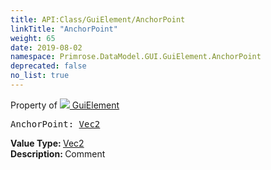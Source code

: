 ```yaml
---
title: API:Class/GuiElement/AnchorPoint
linkTitle: "AnchorPoint"
weight: 65
date: 2019-08-02
namespace: Primrose.DataModel.GUI.GuiElement.AnchorPoint
deprecated: false
no_list: true
---
```

Property of <a href="/docs/api-reference/Class/GuiElement"><img src="/icons/silk/default.png"/>&nbsp;GuiElement</a>
<pre class="method-declaration">
AnchorPoint: <a class="type" href="/docs/api-reference/DataType/Vec2">Vec2</a></pre>
<b>Value Type: </b>
<a class="type" href="/docs/api-reference/DataType/Vec2">Vec2</a>
<br/>
<b>Description: </b>
Comment

